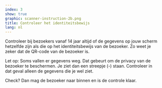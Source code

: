 ```yaml
---
index: 3
show: true
graphic: scanner-instruction-2b.png
title: Controleer het identiteitsbewijs
lang: nl
---
```

Controleer bij bezoekers vanaf 14 jaar altijd of de gegevens op jouw scherm hetzelfde zijn als die op het identiteitsbewijs van de bezoeker. Zo weet je zeker dat de QR-code van de bezoeker is.

Let op: Soms vallen er gegevens weg. Dat gebeurt om de privacy van de bezoeker te beschermen. Je ziet dan een streepje (-) staan. Controleer in dat geval alleen de gegevens die je wel ziet.

Check? Dan mag de bezoeker naar binnen en is de controle klaar.
